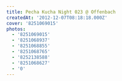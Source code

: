 ```yaml
---
title: Pecha Kucha Night 023 @ Offenbach
createdAt: '2012-12-07T08:18:18.000Z'
cover: '8251069015'
photos:
  - '8251069015'
  - '8251068937'
  - '8251068855'
  - '8251068765'
  - '8252138588'
  - '8251068627'
  - '0'
---
```


